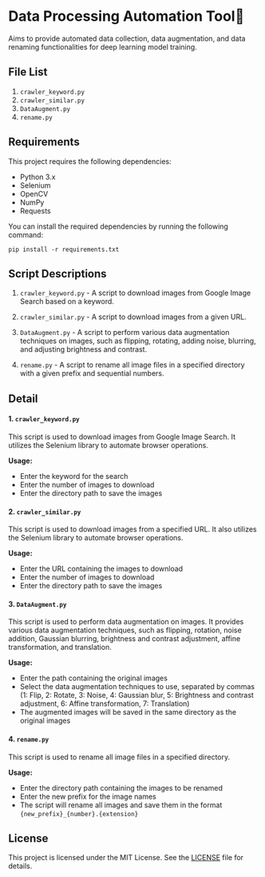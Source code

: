 # Data Processing Automation Tool🤖

Aims to provide automated data collection, data augmentation, and data renaming functionalities for deep learning model training.

## File List

1. `crawler_keyword.py`
2. `crawler_similar.py`
3. `DataAugment.py`
4. `rename.py`

## Requirements

This project requires the following dependencies:

- Python 3.x
- Selenium
- OpenCV
- NumPy
- Requests

You can install the required dependencies by running the following command:

```
pip install -r requirements.txt
```

## Script Descriptions

1. `crawler_keyword.py` - A script to download images from Google Image Search based on a keyword.

2. `crawler_similar.py` - A script to download images from a given URL.

3. `DataAugment.py` - A script to perform various data augmentation techniques on images, such as flipping, rotating, adding noise, blurring, and adjusting brightness and contrast.

4. `rename.py` - A script to rename all image files in a specified directory with a given prefix and sequential numbers.

## Detail

#### 1. `crawler_keyword.py`

This script is used to download images from Google Image Search. It utilizes the Selenium library to automate browser operations.

**Usage:**
- Enter the keyword for the search
- Enter the number of images to download
- Enter the directory path to save the images

#### 2. `crawler_similar.py`

This script is used to download images from a specified URL. It also utilizes the Selenium library to automate browser operations.

**Usage:**
- Enter the URL containing the images to download
- Enter the number of images to download
- Enter the directory path to save the images

#### 3. `DataAugment.py`

This script is used to perform data augmentation on images. It provides various data augmentation techniques, such as flipping, rotation, noise addition, Gaussian blurring, brightness and contrast adjustment, affine transformation, and translation.

**Usage:**
- Enter the path containing the original images
- Select the data augmentation techniques to use, separated by commas (1: Flip, 2: Rotate, 3: Noise, 4: Gaussian blur, 5: Brightness and contrast adjustment, 6: Affine transformation, 7: Translation)
- The augmented images will be saved in the same directory as the original images

#### 4. `rename.py`

This script is used to rename all image files in a specified directory.

**Usage:**

- Enter the directory path containing the images to be renamed
- Enter the new prefix for the image names
- The script will rename all images and save them in the format `{new_prefix}_{number}.{extension}`

## License

This project is licensed under the MIT License. See the [LICENSE](LICENSE) file for details.
